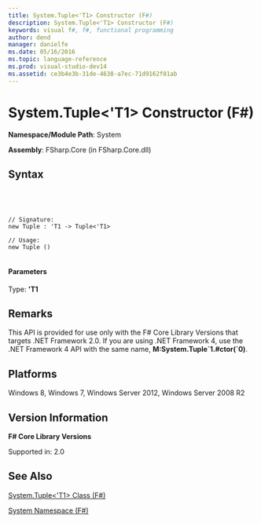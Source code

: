 ```yaml
---
title: System.Tuple<'T1> Constructor (F#)
description: System.Tuple<'T1> Constructor (F#)
keywords: visual f#, f#, functional programming
author: dend
manager: danielfe
ms.date: 05/16/2016
ms.topic: language-reference
ms.prod: visual-studio-dev14
ms.assetid: ce3b4e3b-31de-4638-a7ec-71d9162f01ab 
---
```


# System.Tuple<'T1> Constructor (F#)

**Namespace/Module Path**: System

**Assembly**: FSharp.Core (in FSharp.Core.dll)


## Syntax



```




// Signature:
new Tuple : 'T1 -> Tuple<'T1>

// Usage:
new Tuple ()


```





#### Parameters
Type: **'T1**




## Remarks
This API is provided for use only with the F# Core Library Versions that targets .NET Framework 2.0. If you are using .NET Framework 4, use the .NET Framework 4 API with the same name, **M:System.Tuple&#96;1.#ctor(&#96;0)**.


## Platforms
Windows 8, Windows 7, Windows Server 2012, Windows Server 2008 R2


## Version Information
**F# Core Library Versions**

Supported in: 2.0




## See Also
[System.Tuple&#60;'T1&#62; Class &#40;F&#35;&#41;](System.Tuple%5B%27T1%5D-Class-%5BFSharp%5D.md)

[System Namespace &#40;F&#35;&#41;](System-Namespace-%5BFSharp%5D.md)

